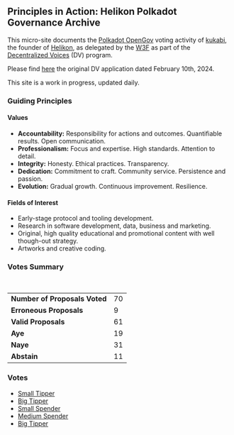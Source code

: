 ## Principles in Action: Helikon Polkadot Governance Archive

This micro-site documents the [Polkadot OpenGov](https://polkadot.network/features/opengov/) voting activity of [kukabi](https://github.com/kukabi), the founder
of [Helikon](https://helikon.io), as delegated by the [W3F](https://web3.foundation/) as part of the [Decentralized Voices](https://medium.com/web3foundation/decentralized-voices-round-1-candidates-announced-23d9a800b260) (DV) program.

Please find [here](https://forum.polkadot.network/t/decentralized-voices-program-kutsal-kukabi-helikon/6106) the
original DV application dated February 10th, 2024.

This site is a work in progress, updated daily.

### Guiding Principles

#### Values

- **Accountability:** Responsibility for actions and outcomes. Quantifiable results. Open communication.
- **Professionalism:** Focus and expertise. High standards. Attention to detail.
- **Integrity:** Honesty. Ethical practices. Transparency.
- **Dedication:** Commitment to craft. Community service. Persistence and passion.
- **Evolution:** Gradual growth. Continuous improvement. Resilience.

#### Fields of Interest

- Early-stage protocol and tooling development.
- Research in software development, data, business and marketing.
- Original, high quality educational and promotional content with well though-out strategy.
- Artworks and creative coding.

### Votes Summary

<div class="vote-summary">
    <div class="positive" style="width: 31.14%"></div>
    <div class="negative" style="width: 50.81%"></div>
    <div class="neutral" style="width: 18.03%"></div>
</div>

<br/>

|                                            |                                  |
|:-------------------------------------------|:---------------------------------|
| <strong>Number of Proposals Voted</strong> | 70                               |
| <strong>Erroneous Proposals</strong>       | 9                                |
| <strong>Valid Proposals</strong>           | 61                               |
| <strong>Aye</strong>                       | <span class="positive">19</span> |
| <strong>Naye</strong>                      | <span class="negative">31</span> |
| <strong>Abstain</strong>                   | <span class="neutral">11</span>  |

### Votes

- [Small Tipper](./voting_history/30_small_tipper/small_tipper.md)
- [Big Tipper](./voting_history/31_big_tipper/big_tipper.md)
- [Small Spender](./voting_history/32_small_spender/small_spender.md)
- [Medium Spender](./voting_history/33_medium_spender/medium_spender.md)
- [Big Tipper](./voting_history/34_big_spender/big_spender.md)